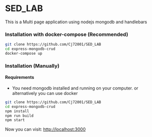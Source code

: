 # SED_LAB

This is a Multi page application using nodejs mongodb and handlebars

### Installation with docker-compose (Recommended)

```bash
git clone https://github.com/Cj72001/SED_LAB
cd express-mongodb-crud
docker-compose up
```

### Installation (Manually)

#### Requirements

* You need mongodb installed and running on your computer. or alternatively you can use docker

```bash
git clone https://github.com/Cj72001/SED_LAB
cd express-mongodb-crud
npm install
npm run build
npm start
```

Now you can visit: <a target="_blank" href="http://localhost:3000">http://localhost:3000</a>

